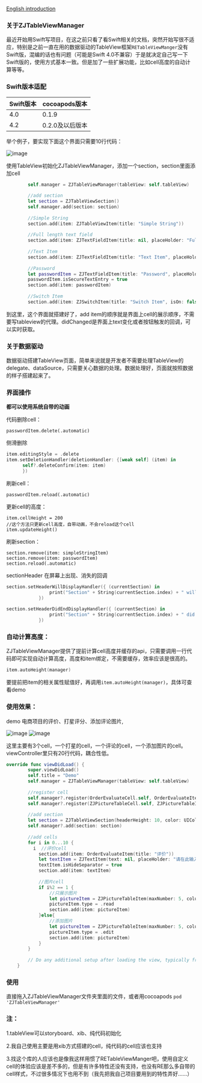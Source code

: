 
[English introduction](https://github.com/JavenZ/ZJTableViewManager/blob/master/README_EN.md)
### 关于ZJTableViewManager
最近开始用Swift写项目，在这之前只看了看Swift相关的文档，突然开始写很不适应，特别是之前一直在用的数据驱动的TableView框架`RETableViewManger`没有Swift版，混编的话也有问题（可能是Swift 4.0不兼容）于是就决定自己写一下Swift版的，使用方式基本一致。但是加了一些扩展功能，比如cell高度的自动计算等等。

### Swift版本适配

| Swift版本 |  cocoapods版本  |
|-----------|-----------------|
|       4.0 | 0.1.9           |
|       4.2 | 0.2.0及以后版本 |



举个例子，要实现下面这个界面只需要10行代码：

![image](https://github.com/JavenZ/ZJTableViewManager/blob/master/ScreenShot/forms_shot.jpg)

使用TableView初始化ZJTableViewManager，添加一个section，section里面添加cell
```swift
        self.manager = ZJTableViewManager(tableView: self.tableView)
        
        //add section
        let section = ZJTableViewSection()
        self.manager.add(section: section)
        
        //Simple String
        section.add(item: ZJTableViewItem(title: "Simple String"))
        
        //Full length text field
        section.add(item: ZJTextFieldItem(title: nil, placeHolder: "Full length text field", text: nil, isFullLength: true, didChanged: nil))
        
        //Text Item
        section.add(item: ZJTextFieldItem(title: "Text Item", placeHolder: "Text", text: nil,  didChanged: nil))
        
        //Password
        let passwordItem = ZJTextFieldItem(title: "Password", placeHolder: "Password Item", text: nil,  didChanged: nil))
        passwordItem.isSecureTextEntry = true
        section.add(item: passwordItem)
        
        //Switch Item
        section.add(item: ZJSwitchItem(title: "Switch Item", isOn: false,  didChanged: nil))

```
到这里，这个界面就搭建好了，add item的顺序就是界面上cell的展示顺序，不需要写tableview的代理。didChanged是界面上text变化或者按钮触发的回调，可以实时获取。

### 关于数据驱动
数据驱动搭建TableView页面，简单来说就是开发者不需要处理TableView的delegate、dataSource，只需要关心数据的处理。数据处理好，页面就按照数据的样子搭建起来了。

### 界面操作
**都可以使用系统自带的动画**

代码删除cell：
```
passwordItem.delete(.automatic)
```

侧滑删除
```swift
item.editingStyle = .delete
item.setDeletionHandler(deletionHandler: {[weak self] (item) in
      self?.deleteConfirm(item: item)
      })
```

刷新cell：
```
passwordItem.reload(.automatic)
```

更新cell的高度：
```
item.cellHeight = 200
//这个方法只更新cell高度，自带动画，不会reload这个cell
item.updateHeight()
```

刷新section：
```
section.remove(item: simpleStringItem)
section.remove(item: passwordItem)
section.reload(.automatic)
```

sectionHeader 在屏幕上出现、消失的回调
```swift
section.setHeaderWillDisplayHandler({ (currentSection) in
                print("Section" + String(currentSection.index) + " will display!")
            })
            
section.setHeaderDidEndDisplayHandler({ (currentSection) in
                print("Section" + String(currentSection.index) + " did end display!")
            })
```

### 自动计算高度：
ZJTableViewManager提供了提前计算cell高度并缓存的api，只需要调用一行代码即可实现自动计算高度，高度和item绑定，不需要缓存，效率应该是很高的。
```swift
item.autoHeight(manager)
```
要提前把item的相关属性赋值好，再调用`item.autoHeight(manager)`，具体可查看demo

### 使用效果：
demo 电商项目的评价、打星评分、添加评论图片,

![image](https://github.com/JavenZ/ZJTableViewManager/blob/master/ScreenShot/pictureitem_edit.gif?raw=true)    ![image](https://github.com/JavenZ/ZJTableViewManager/blob/master/ScreenShot/pictrue_item_read.gif?raw=true)

这里主要有3个cell，一个打星的cell，一个评论的cell，一个添加图片的cell。viewController里只有20行代码，耦合性低。

```swift
override func viewDidLoad() {
        super.viewDidLoad()
        self.title = "Demo"
        self.manager = ZJTableViewManager(tableView: self.tableView)
        
        //register cell
        self.manager?.register(OrderEvaluateCell.self, OrderEvaluateItem.self)
        self.manager?.register(ZJPictureTableCell.self, ZJPictureTableItem.self)
        
        //add section
        let section = ZJTableViewSection(headerHeight: 10, color: UIColor.init(white: 0.9, alpha: 1))
        self.manager?.add(section: section)
        
        //add cells
        for i in 0...10 {
          i  //评价cell
            section.add(item: OrderEvaluateItem(title: "评价"))
            let textItem = ZJTextItem(text: nil, placeHolder: "请在此输入您的评价~", ddChanged: nil)
            textItem.isHideSeparator = true
            section.add(item: textItem)
            
            //图片cell
            if i%2 == 1 {
                //只展示图片
                let pictureItem = ZJPictureTableItem(maxNumber: 5, column: 4, space: 15, width: self.view.frame.size.width, superVC: self, pictures: [image])
                pictureItem.type = .read
                section.add(item: pictureItem)
            }else{
                //添加图片
                let pictureItem = ZJPictureTableItem(maxNumber: 5, column: 4, space: 15, width: self.view.frame.size.width, superVC: self)
                pictureItem.type = .edit
                section.add(item: pictureItem)
            }
        }
        
        // Do any additional setup after loading the view, typically from a nib.
    }
```

### 使用
直接拖入ZJTableViewManager文件夹里面的文件，或者用cocoapods
`pod 'ZJTableViewManager'`

### 注：
1.tableView可以storyboard、xib、纯代码初始化

2.我自己使用主要是用xib方式搭建的cell，纯代码的cell应该也支持

3.找这个库的人应该也是像我这样用惯了RETableViewManger吧，使用自定义cell的体验应该是差不多的，但是有许多特性还没有支持，也没有RE那么多自带的cell样式，不过很多情况下也用不到（我先把我自己项目要用到的特性弄好……）



